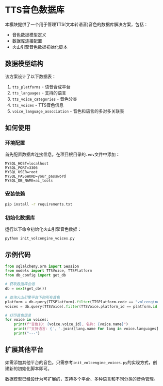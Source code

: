 # TTS音色数据库

本模块提供了一个用于管理TTS(文本转语音)音色的数据库解决方案，包括：

- 音色数据模型定义
- 数据库连接配置
- 火山引擎音色数据初始化脚本

## 数据模型结构

该方案设计了以下数据表：

1. `tts_platforms` - 语音合成平台
2. `tts_languages` - 支持的语言
3. `tts_voice_categories` - 音色分类
4. `tts_voices` - TTS音色信息
5. `voice_language_association` - 音色和语言的多对多关联表

## 如何使用

### 环境配置

首先配置数据库连接信息，在项目根目录的`.env`文件中添加：

```
MYSQL_HOST=localhost
MYSQL_PORT=3306
MYSQL_USER=root
MYSQL_PASSWORD=your_password
MYSQL_DB_NAME=ai_tools
```

### 安装依赖

```bash
pip install -r requirements.txt
```

### 初始化数据库

运行以下命令初始化火山引擎音色数据：

```bash
python init_volcengine_voices.py
```

## 示例代码

```python
from sqlalchemy.orm import Session
from models import TTSVoice, TTSPlatform
from db_config import get_db

# 获取数据库会话
db = next(get_db())

# 查询火山引擎平台下的所有音色
platform = db.query(TTSPlatform).filter(TTSPlatform.code == "volcengine").first()
voices = db.query(TTSVoice).filter(TTSVoice.platform_id == platform.id).all()

# 打印音色信息
for voice in voices:
    print(f"音色ID: {voice.voice_id}, 名称: {voice.name}")
    print(f"支持语言: {', '.join([lang.name for lang in voice.languages])}")
    print("---")
```

## 扩展其他平台

如需添加其他平台的音色，只需参考`init_volcengine_voices.py`的实现方式，创建新的初始化脚本即可。

数据模型已经设计为可扩展的，支持多个平台、多种语言和不同分类的音色管理。

